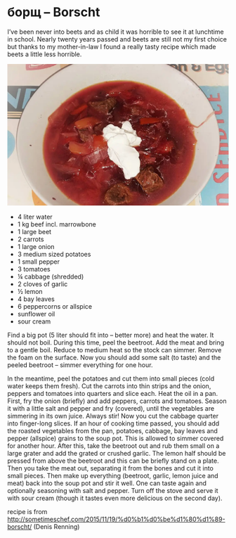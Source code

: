 # борщ – Borscht

I’ve been never into beets and as child it was horrible to see it at lunchtime in school. Nearly twenty years passed and beets are still not my first choice but thanks to my mother-in-law I found a really tasty recipe which made beets a little less horrible.

![It's Borscht](./borscht.png)

- 4 liter water
- 1 kg beef incl. marrowbone
- 1 large beet
- 2 carrots
- 1 large onion
- 3 medium sized potatoes
- 1 small pepper
- 3 tomatoes
- ¼ cabbage (shredded)
- 2 cloves of garlic
- ½ lemon
- 4 bay leaves
- 6 peppercorns or allspice
- sunflower oil
- sour cream
	

Find a big pot (5 liter should fit into – better more) and heat the water. It should not boil. During this time, peel the beetroot. Add the meat and bring to a gentle boil. Reduce to medium heat so the stock can simmer. Remove the foam on the surface. Now you should add some salt (to taste) and the peeled beetroot – simmer everything for one hour.

In the meantime, peel the potatoes and cut them into small pieces (cold water keeps them fresh). Cut the carrots into thin strips and the onion, peppers and tomatoes into quarters and slice each.
Heat the oil in a pan. First, fry the onion (briefly) and add peppers, carrots and tomatoes. Season it with a little salt and pepper and fry (covered), until the vegetables are simmering in its own juice. Always stir! Now you cut the cabbage quarter into finger-long slices. If an hour of cooking time passed, you should add the roasted vegetables from the pan, potatoes, cabbage, bay leaves and pepper (allspice) grains to the soup pot. This is allowed to simmer covered for another hour.
After this, take the beetroot out and rub them small on a large grater and add the grated or crushed garlic. The lemon half should be pressed from above the beetroot and this can be briefly stand on a plate. Then you take the meat out, separating it from the bones and cut it into small pieces. Then make up everything (beetroot, garlic, lemon juice and meat) back into the soup pot and stir it well. One can taste again and optionally seasoning with salt and pepper. Turn off the stove and serve it with sour cream (though it tastes even more delicious on the second day).

recipe is from http://sometimeschef.com/2015/11/19/%d0%b1%d0%be%d1%80%d1%89-borscht/ (Denis Renning)